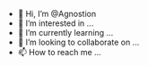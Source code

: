 - 👋 Hi, I’m @Agnostion
- 👀 I’m interested in ...
- 🌱 I’m currently learning ...
- 💞️ I’m looking to collaborate on ...
- 📫 How to reach me ...

<!---
Agnostion/Agnostion is a ✨ special ✨ repository because its `README.md` (this file) appears on your GitHub profile.
You can click the Preview link to take a look at your changes.
--->
